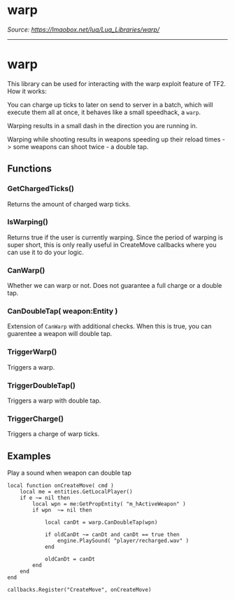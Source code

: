 # warp

*Source: https://lmaobox.net/lua/Lua_Libraries/warp/*

---



# warp


This library can be used for interacting with the warp exploit feature of TF2.
How it works:


You can charge up ticks to later on send to server in a batch, which will execute them all at once, it behaves like a small speedhack, a `warp`.


Warping results in a small dash in the direction you are running in.


Warping while shooting results in weapons speeding up their reload times -> some weapons can shoot twice - a double tap.


## Functions


### GetChargedTicks()


Returns the amount of charged warp ticks.


### IsWarping()


Returns true if the user is currently warping.
Since the period of warping is super short, this is only really useful in CreateMove callbacks where you can use it to do your logic.


### CanWarp()


Whether we can warp or not. Does not guarantee a full charge or a double tap.


### CanDoubleTap( weapon:Entity )


Extension of `CanWarp` with additional checks. When this is true, you can guarentee a weapon will double tap.


### TriggerWarp()


Triggers a warp.


### TriggerDoubleTap()


Triggers a warp with double tap.


### TriggerCharge()


Triggers a charge of warp ticks.


## Examples


Play a sound when weapon can double tap
```
local function onCreateMove( cmd )
    local me = entities.GetLocalPlayer()
    if e ~= nil then
        local wpn = me:GetPropEntity( "m_hActiveWeapon" )
        if wpn  ~= nil then

            local canDt = warp.CanDoubleTap(wpn)

            if oldCanDt ~= canDt and canDt == true then
                engine.PlaySound( "player/recharged.wav" )
            end

            oldCanDt = canDt
        end
    end
end

callbacks.Register("CreateMove", onCreateMove)

```


